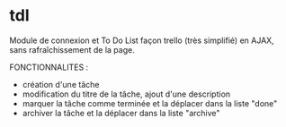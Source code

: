 # tdl
Module de connexion et To Do List façon trello (très simplifié) en AJAX, sans rafraîchissement de la page.


FONCTIONNALITES :
- création d'une tâche
- modification du titre de la tâche, ajout d'une description
- marquer la tâche comme terminée et la déplacer dans la liste "done"
- archiver la tâche et la déplacer dans la liste "archive"
